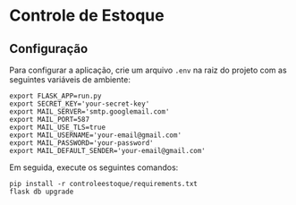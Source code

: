 # Controle de Estoque

## Configuração

Para configurar a aplicação, crie um arquivo `.env` na raiz do projeto com as seguintes variáveis de ambiente:

```
export FLASK_APP=run.py
export SECRET_KEY='your-secret-key'
export MAIL_SERVER='smtp.googlemail.com'
export MAIL_PORT=587
export MAIL_USE_TLS=true
export MAIL_USERNAME='your-email@gmail.com'
export MAIL_PASSWORD='your-password'
export MAIL_DEFAULT_SENDER='your-email@gmail.com'
```

Em seguida, execute os seguintes comandos:

```
pip install -r controleestoque/requirements.txt
flask db upgrade
```
